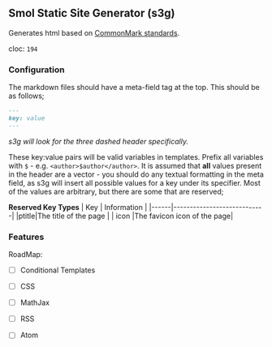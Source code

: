 Smol Static Site Generator (s3g)
----
Generates html based on [CommonMark standards](https://spec.commonmark.org/0.30).

cloc: `194`

### Configuration
The markdown files should have a meta-field tag at the top. This should be as follows;

```md
---
key: value
---
```
*s3g will look for the three dashed header specifically.*

These key:value pairs will be valid variables in templates. Prefix all variables with `$` - e.g. `<author>$author</author>`. It is assumed that **all** values present in the header are a vector - you should do any textual formatting in the meta field, as s3g will insert all possible values for a key under its specifier. Most of the values are arbitrary, but there are some that are reserved;

**Reserved Key Types**
| Key  | Information                |
|------|----------------------------|
|ptitle|The title of the page       |
| icon |The favicon icon of the page|

### Features
RoadMap:
 - [ ] Conditional Templates
 - [ ] CSS
 - [ ] MathJax
 - [ ] RSS
 - [ ] Atom

